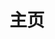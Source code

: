 ---
home: true
layout: BlogHome
icon: house
title: 主页
bgImage: /common/bgImage.webp
heroFullScreen: false
tagline: 在这里聆听我的故事
---
